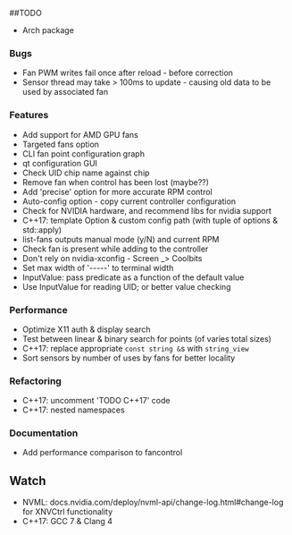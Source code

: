 ##TODO

- Arch package

### Bugs

- Fan PWM writes fail once after reload - before correction
- Sensor thread may take > 100ms to update - causing old data to be used by associated fan

### Features

- Add support for AMD GPU fans
- Targeted fans option
- CLI fan point configuration graph
- qt configuration GUI
- Check UID chip name against chip
- Remove fan when control has been lost (maybe??)
- Add 'precise' option for more accurate RPM control
- Auto-config option - copy current controller configuration
- Check for NVIDIA hardware, and recommend libs for nvidia support
- C++17: template Option & custom config path (with tuple of options & std::apply)
- list-fans outputs manual mode (y/N) and current RPM
- Check fan is present while adding to the controller
- Don't rely on nvidia-xconfig - Screen _> Coolbits
- Set max width of '-----' to terminal width
- InputValue: pass predicate as a function of the default value
- Use InputValue for reading UID; or better value checking

### Performance

- Optimize X11 auth & display search
- Test between linear & binary search for points (of varies total sizes)
- C++17: replace appropriate `const string &`s with `string_view`
- Sort sensors by number of uses by fans for better locality

### Refactoring

- C++17: uncomment 'TODO C++17' code
- C++17: nested namespaces

### Documentation

- Add performance comparison to fancontrol

## Watch

- NVML: docs.nvidia.com/deploy/nvml-api/change-log.html#change-log for XNVCtrl functionality
- C++17: GCC 7 & Clang 4
